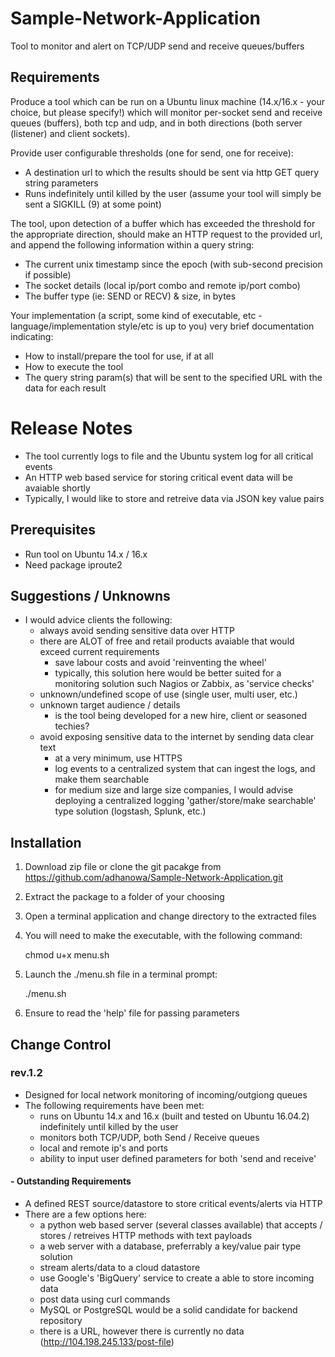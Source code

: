 # Sample-Network-Application
Tool to monitor and alert on TCP/UDP send and receive queues/buffers

## Requirements

Produce a tool which can be run on a Ubuntu linux machine (14.x/16.x - your choice, but please specify!) which will monitor per-socket send and receive queues (buffers), both tcp and udp, and in both directions (both server (listener) and client sockets).

Provide user configurable thresholds (one for send, one for receive):
  - A destination url to which the results should be sent via http GET query string parameters
  - Runs indefinitely until killed by the user (assume your tool will simply be sent a SIGKILL (9) at some point)

The tool, upon detection of a buffer which has exceeded the threshold for the appropriate direction, should make an HTTP request to the provided url, and append the following information within a query string:

  - The current unix timestamp since the epoch (with sub-second precision if possible)
  - The socket details (local ip/port combo and remote ip/port combo)
  - The buffer type (ie: SEND or RECV) & size, in bytes

Your implementation (a script, some kind of executable, etc - language/implementation style/etc is up to you) very brief documentation indicating:

  - How to install/prepare the tool for use, if at all
  - How to execute the tool
  - The query string param(s) that will be sent to the specified URL with the data for each result

# Release Notes

 - The tool currently logs to file and the Ubuntu system log for all critical events
 - An HTTP web based service for storing critical event data will be avaiable shortly
 - Typically, I would like to store and retreive data via JSON key value pairs

## Prerequisites
 - Run tool on Ubuntu 14.x / 16.x
 - Need package iproute2

## Suggestions / Unknowns
 - I would advice clients the following:
     - always avoid sending sensitive data over HTTP
     - there are ALOT of free and retail products avaiable that would exceed current requirements
       - save labour costs and avoid 'reinventing the wheel'
       - typically, this solution here would be better suited for a monitoring solution
         such Nagios or Zabbix, as 'service checks'
     - unknown/undefined scope of use (single user, multi user, etc.)
     - unknown target audience / details
         - is the tool being developed for a new hire, client or seasoned techies?
     - avoid exposing sensitive data to the internet by sending data clear text
        - at a very minimum, use HTTPS
        - log events to a centralized system that can ingest the logs, and make them searchable
        - for medium size and large size companies, I would advise deploying a centralized logging
          'gather/store/make searchable' type solution (logstash, Splunk, etc.)

## Installation

1. Download zip file or clone the git pacakge from https://github.com/adhanowa/Sample-Network-Application.git
2. Extract the package to a folder of your choosing
3. Open a terminal application and change directory to the extracted files
4. You will need to make the executable, with the following command:

    chmod u+x menu.sh

5. Launch the ./menu.sh file in a terminal prompt:

    ./menu.sh

6. Ensure to read the 'help' file for passing parameters

## Change Control

### rev.1.2

 - Designed for local network monitoring of incoming/outgiong queues
  - The following requirements have been met:
    - runs on Ubuntu 14.x and 16.x (built and tested on Ubuntu 16.04.2) indefinitely until killed by the user
    - monitors both TCP/UDP, both Send / Receive queues
    - local and remote ip's and ports
    - ability to input user defined parameters for both 'send and receive'

#### - Outstanding Requirements
- A defined REST source/datastore to store critical events/alerts via HTTP
 - There are a few options here:
    - a python web based server (several classes available) that accepts / stores / retreives HTTP methods with text payloads
    - a web server with a database, preferrably a key/value pair type solution
    - stream alerts/data to a cloud datastore
    - use Google's 'BigQuery' service to create a able to store incoming data
    - post data using curl commands
    - MySQL or PostgreSQL would be a solid candidate for backend repository
    - there is a URL, however there is currently no data (http://104.198.245.133/post-file)



